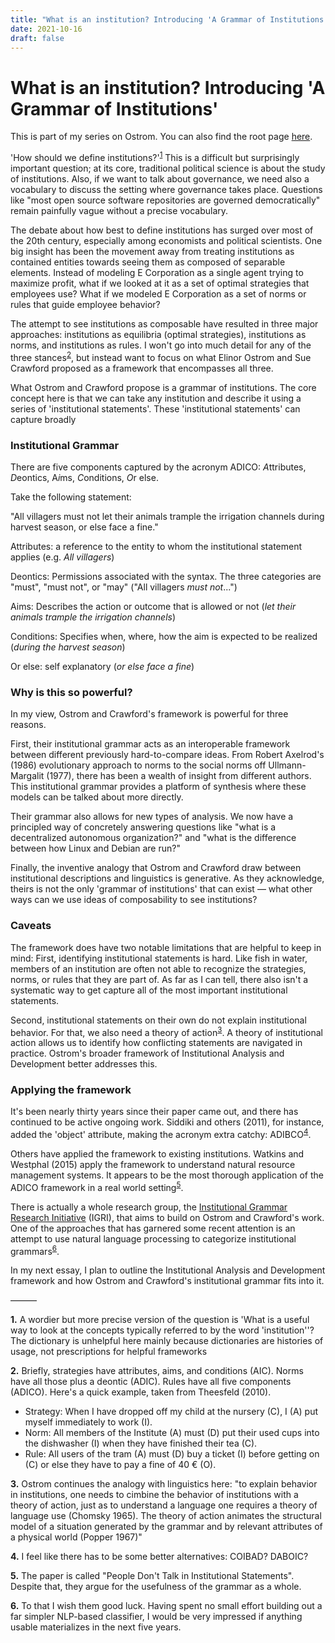 ```yaml
---
title: "What is an institution? Introducing 'A Grammar of Institutions'"
date: 2021-10-16
draft: false
---
```

# What is an institution? Introducing 'A Grammar of Institutions'

This is part of my series on Ostrom. You can also find the root page [here](https://maxlangenkamp.me/posts/ostrom/).

'How should we define institutions?'<sup id="a1">[1](#g1)</sup> This is a difficult but surprisingly important question; at its core, traditional political science is about the study of institutions. Also, if we want to talk about governance, we need also a vocabulary to discuss the setting where governance takes place. Questions like "most open source software repositories are governed democratically" remain painfully vague without a precise vocabulary.

The debate about how best to define institutions has surged over most of the 20th century, especially among economists and political scientists. One big insight has been the movement away from treating institutions as contained entities towards seeing them as composed of separable elements. Instead of modeling E Corporation as a single agent trying to maximize profit, what if we looked at it as a set of optimal strategies that employees use? What if we modeled E Corporation as a set of norms or rules that guide employee behavior?

The attempt to see institutions as composable have resulted in three major approaches: institutions as equilibria (optimal strategies), institutions as norms, and institutions as rules. I won't go into much detail for any of the three stances<sup id="a2">[2](#g2)</sup>, but instead want to focus on what Elinor Ostrom and Sue Crawford  proposed as a framework that encompasses all three.

What Ostrom and Crawford propose is a grammar of institutions. The core concept here is that we can take any institution and describe it using a series of 'institutional statements'. These 'institutional statements' can capture broadly

### Institutional Grammar

There are five components captured by the acronym ADICO: *A*ttributes, *D*eontics, A*i*ms, *C*onditions, *O*r else.

Take the following statement:

"All villagers must not let their animals trample the irrigation channels during harvest season, or else face a fine."

Attributes: a reference to the entity to whom the institutional statement applies (e.g. *All villagers*)

Deontics: Permissions associated with the syntax. The three categories are "must", "must not", or "may" ("All villagers *must not*...")

Aims: Describes the action or outcome that is allowed or not (*let their animals trample the irrigation channels*)

Conditions: Specifies when, where, how the aim is expected to be realized (*during the harvest season*)

Or else: self explanatory (*or else face a fine*)


### Why is this so powerful?

In my view, Ostrom and Crawford's framework is powerful for three reasons.

First, their institutional grammar acts as an interoperable framework between different previously hard-to-compare ideas. From Robert Axelrod's (1986) evolutionary approach to norms to the social norms off Ullmann-Margalit (1977), there has been a wealth of insight from different authors. This institutional grammar provides a platform of synthesis where these models can be talked about more directly.

Their grammar also allows for new types of analysis. We now have a principled way of concretely answering questions like "what is a decentralized autonomous organization?" and "what is the difference between how Linux and Debian are run?"

Finally, the inventive analogy that Ostrom and Crawford draw between institutional descriptions and linguistics is generative. As they acknowledge, theirs is not the only 'grammar of institutions' that can exist — what other ways can we use ideas of composability to see institutions?

### Caveats

The framework does have two notable limitations that are helpful to keep in mind:
First, identifying institutional statements is hard. Like fish in water, members of an institution are often not able to recognize the strategies, norms, or rules that they are part of. As far as I can tell, there also isn't a systematic way to get capture all of the most important institutional statements.


Second, institutional statements on their own do not explain institutional behavior. For that, we also need a theory of action<sup id="a3">[3](#g3)</sup>. A theory of institutional action allows us to identify how conflicting statements are navigated in practice. Ostrom's broader framework of Institutional Analysis and Development better addresses this.


### Applying the framework

It's been nearly thirty years since their paper came out, and there has continued to be active ongoing work. Siddiki and others (2011), for instance, added the 'object' attribute, making the acronym extra catchy: ADIBCO<sup id="a4">[4](#g4)</sup>.

Others have applied the framework to existing institutions. Watkins and Westphal (2015) apply the framework to understand natural resource management systems. It appears to be the most thorough application of the ADICO framework in a real world setting<sup id="a5">[5](#g5)</sup>.

There is actually a whole research group, the [Institutional Grammar Research Initiative](https://institutionalgrammar.org/) (IGRI), that aims to build on Ostrom and Crawford's work. One of the approaches that has garnered some recent attention is an attempt to use natural language processing to categorize institutional grammars<sup id="a6">[6](#g6)</sup>.



In my next essay, I plan to outline the Institutional Analysis and Development framework and how Ostrom and Crawford's institutional grammar fits into it.


———


<b id="g1">1.</b>  A wordier but more precise version of the question is 'What is a useful way to look at the concepts typically referred to by the word 'institution''? The dictionary is unhelpful here mainly because dictionaries are histories of usage, not prescriptions for helpful frameworks

<b id="g2">2.</b>  Briefly, strategies have attributes, aims, and conditions (AIC). Norms have all those plus a deontic (ADIC). Rules have all five components (ADICO). Here's a quick example, taken from Theesfeld (2010).
- Strategy: When I have dropped off my child at the nursery (C), I (A) put myself
immediately to work (I).
- Norm: All members of the Institute (A) must (D) put their used cups into the
dishwasher (I) when they have finished their tea (C).
- Rule: All users of the tram (A) must (D) buy a ticket (I) before getting on (C) or else
they have to pay a fine of 40 € (O).

<b id="g3">3.</b>  Ostrom continues the analogy with linguistics here: "to explain behavior in institutions, one needs to cimbine the behavior of institutions with a theory of action, just as to understand a language one requires a theory of language use (Chomsky 1965). The theory of action animates the structural model of a situation generated by the grammar and by relevant attributes of a physical world (Popper 1967)"

<b id="g4">4.</b>  I feel like there has to be some better alternatives: COIBAD? DABOIC?

<b id="g5">5.</b>  The paper is called "People Don't Talk in Institutional Statements". Despite that, they argue for the usefulness of the grammar as a whole.

<b id="g6">6.</b>  To that I wish them good luck. Having spent no small effort building out a far simpler NLP-based classifier, I would be very impressed if anything usable materializes in the next five years.
